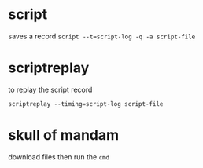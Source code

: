 # script
saves a record
`script --t=script-log -q -a script-file`

# scriptreplay
to replay the script record

`scriptreplay --timing=script-log script-file`

# skull of mandam
download files then run the `cmd`
